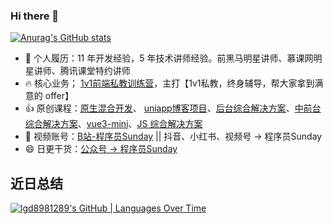 ### Hi there 👋
[![Anurag's GitHub stats](https://github-readme-stats.vercel.app/api?username=M1saka10010)](https://github.com/anuraghazra/github-readme-stats)
<!--
**M1saka10010/M1saka10010** is a ✨ _special_ ✨ repository because its `README.md` (this file) appears on your GitHub profile.

Here are some ideas to get you started:

- 🔭 I’m currently working on ...
- 🌱 I’m currently learning ...
- 👯 I’m looking to collaborate on ...
- 🤔 I’m looking for help with ...
- 💬 Ask me about ...
- 📫 How to reach me: ...
- 😄 Pronouns: ...
- ⚡ Fun fact: ...
-->

- 🔭 个人履历：11 年开发经验，5 年技术讲师经验。前黑马明星讲师、慕课网明星讲师、腾讯课堂特约讲师
- 🔥 核心业务； [1v1前端私教训练营](https://mp.weixin.qq.com/s?__biz=MzkxNjUxMDg4Ng==&mid=2247490945&idx=1&sn=31c3a8ad7aa603fa2a92f517168ddaf3&chksm=c14f9c48f638155e9d593346dcb81994fdff09b5a6e242d7b18e67046ae3702caa7b322856b7&token=1957048641&lang=zh_CN&scene=21#wechat_redirect)，主打【1v1私教，终身辅导，帮大家拿到满意的 offer】
- 👍 原创课程：[原生混合开发](https://coding.imooc.com/class/377.html)、 [uniapp博客项目](https://coding.imooc.com/class/521.html)、[后台综合解决方案](https://coding.imooc.com/class/542.html)、[中前台综合解决方案](https://coding.imooc.com/class/577.html)、[vue3-mini](https://coding.imooc.com/class/608.html)、[JS 综合解决方案](https://coding.imooc.com/class/687.html)
- 👯 视频账号：[B站-程序员Sunday](https://space.bilibili.com/478809258?spm_id_from=333.1007.0.0) || 抖音、小红书、视频号 -> 程序员Sunday
- 😄 日更干货：[公众号 -> 程序员Sunday](https://github.com/lgd8981289/lgd8981289/blob/main/README.assets/image-20240428145350137.png)

## 近日总结

[![lgd8981289's GitHub | Languages Over Time](https://stats.quine.sh/lgd8981289/languages-over-time?theme=dark)](https://quine.sh?utm_source=widgets&utm_campaign=lgd8981289)
